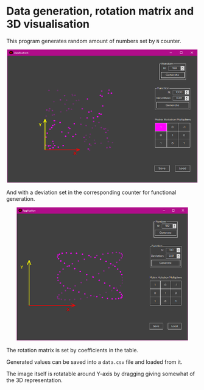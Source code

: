 # Data generation, rotation matrix and 3D visualisation

This program generates random amount of numbers set by `N` counter.

<center><img src="./Images/Main.png" height="350" width="500"/></center>

And with a deviation set in the corresponding counter for functional generation.

<center><img src="./Images/Func.png" height="350" width="450"/></center>

The rotation matrix is set by coefficients in the table.

Generated values can be saved into a `data.csv` file and loaded from it.

The image itself is rotatable around Y-axis by dragging giving somewhat of the 3D representation. 